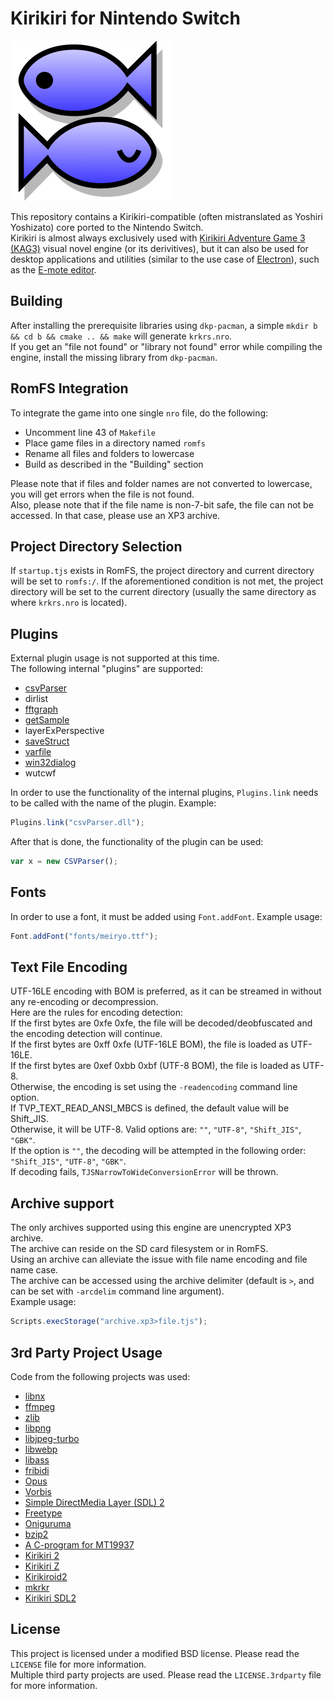# Kirikiri for Nintendo Switch

![Kirikiri icon](icon.jpg)

This repository contains a Kirikiri-compatible (often mistranslated as Yoshiri Yoshizato) core ported to the Nintendo Switch.  
Kirikiri is almost always exclusively used with [Kirikiri Adventure Game 3 (KAG3)](https://github.com/krkrz/kag3) visual novel engine 
(or its derivitives), but it can also be used for desktop applications and utilities (similar to the use case of [Electron](https://www.electronjs.org/)), such as the [E-mote editor](https://emote.mtwo.co.jp/).  

## Building

After installing the prerequisite libraries using `dkp-pacman`, a simple `mkdir b && cd b && cmake .. && make` will generate `krkrs.nro`.  
If you get an "file not found" or "library not found" error while compiling the engine, install the missing library from `dkp-pacman`.

## RomFS Integration

To integrate the game into one single `nro` file, do the following:
* Uncomment line 43 of `Makefile`
* Place game files in a directory named `romfs`
* Rename all files and folders to lowercase
* Build as described in the "Building" section

Please note that if files and folder names are not converted to lowercase, you will get errors when the file is not found.  
Also, please note that if the file name is non-7-bit safe, the file can not be accessed. In that case, please use an XP3 archive.

## Project Directory Selection

If `startup.tjs` exists in RomFS, the project directory and current directory will be set to `romfs:/`. If the aforementioned condition is not met, the project directory will be set to the current directory (usually the same directory as where `krkrs.nro` is located).

## Plugins

External plugin usage is not supported at this time.  
The following internal "plugins" are supported:
* [csvParser](https://github.com/wtnbgo/csvParser)
* dirlist
* [fftgraph](https://github.com/krkrz/fftgraph)
* [getSample](https://github.com/wtnbgo/getSample)
* layerExPerspective
* [saveStruct](https://github.com/wtnbgo/saveStruct)
* [varfile](https://github.com/wtnbgo/varfile)
* [win32dialog](https://github.com/wtnbgo/win32dialog)
* wutcwf

In order to use the functionality of the internal plugins, `Plugins.link` needs to be called with the name of the plugin. Example:
```js
Plugins.link("csvParser.dll");
```
After that is done, the functionality of the plugin can be used:
```js
var x = new CSVParser();
```

## Fonts

In order to use a font, it must be added using `Font.addFont`.
Example usage:
```js
Font.addFont("fonts/meiryo.ttf");
```

## Text File Encoding

UTF-16LE encoding with BOM is preferred, as it can be streamed in without any re-encoding or decompression.  
Here are the rules for encoding detection:  
If the first bytes are 0xfe 0xfe, the file will be decoded/deobfuscated and the encoding detection will continue.  
If the first bytes are 0xff 0xfe (UTF-16LE BOM), the file is loaded as UTF-16LE.  
If the first bytes are 0xef 0xbb 0xbf (UTF-8 BOM), the file is loaded as UTF-8.  
Otherwise, the encoding is set using the `-readencoding` command line option.  
If TVP_TEXT_READ_ANSI_MBCS is defined, the default value will be Shift_JIS.  
Otherwise, it will be UTF-8. Valid options are: `""`, `"UTF-8"`, `"Shift_JIS"`, `"GBK"`.  
If the option is `""`, the decoding will be attempted in the following order: `"Shift_JIS"`, `"UTF-8"`, `"GBK"`.  
If decoding fails, `TJSNarrowToWideConversionError` will be thrown.  

## Archive support

The only archives supported using this engine are unencrypted XP3 archive.  
The archive can reside on the SD card filesystem or in RomFS.  
Using an archive can alleviate the issue with file name encoding and file name case.  
The archive can be accessed using the archive delimiter (default is `>`, and can be set with `-arcdelim` command line argument).  
Example usage:  
```js
Scripts.execStorage("archive.xp3>file.tjs");
```

## 3rd Party Project Usage

Code from the following projects was used:
* [libnx](https://github.com/switchbrew/libnx)
* [ffmpeg](http://ffmpeg.org/)
* [zlib](https://www.zlib.net/)
* [libpng](http://www.libpng.org/)
* [libjpeg-turbo](https://libjpeg-turbo.org/)
* [libwebp](https://developers.google.com/speed/webp/download)
* [libass](https://github.com/libass/libass)
* [fribidi](http://fribidi.org/)
* [Opus](http://opus-codec.org/)
* [Vorbis](https://xiph.org/vorbis/)
* [Simple DirectMedia Layer (SDL) 2](https://www.libsdl.org/)
* [Freetype](https://www.freetype.org/)
* [Oniguruma](https://github.com/kkos/oniguruma)
* [bzip2](https://www.sourceware.org/bzip2/)
* [A C-program for MT19937](http://www.math.sci.hiroshima-u.ac.jp/~m-mat/MT/VERSIONS/C-LANG/mt19937-64.c)
* [Kirikiri 2](https://github.com/krkrz/krkr2)
* [Kirikiri Z](http://krkrz.github.io/)
* [Kirikiroid2](https://github.com/zeas2/Kirikiroid2)
* [mkrkr](https://github.com/zhangguof/mkrkr)
* [Kirikiri SDL2](https://github.com/uyjulian/krkrsdl2)

## License

This project is licensed under a modified BSD license. Please read the `LICENSE` file for more information.  
Multiple third party projects are used. Please read the `LICENSE.3rdparty` file for more information.
